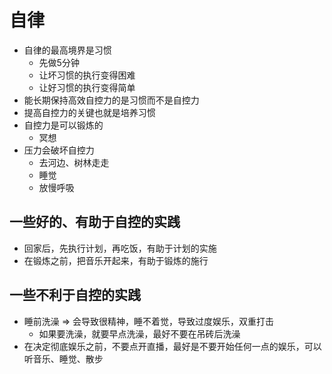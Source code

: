 # 自律
- 自律的最高境界是习惯
  - 先做5分钟
  - 让坏习惯的执行变得困难
  - 让好习惯的执行变得简单
- 能长期保持高效自控力的是习惯而不是自控力
- 提高自控力的关键也就是培养习惯
- 自控力是可以锻炼的
  - 冥想
- 压力会破坏自控力
  - 去河边、树林走走
  - 睡觉
  - 放慢呼吸 

## 一些好的、有助于自控的实践
- 回家后，先执行计划，再吃饭，有助于计划的实施
- 在锻炼之前，把音乐开起来，有助于锻炼的施行

## 一些不利于自控的实践
- 睡前洗澡 => 会导致很精神，睡不着觉，导致过度娱乐，双重打击
  - 如果要洗澡，就要早点洗澡，最好不要在吊砖后洗澡
- 在决定彻底娱乐之前，不要点开直播，最好是不要开始任何一点的娱乐，可以听音乐、睡觉、散步
